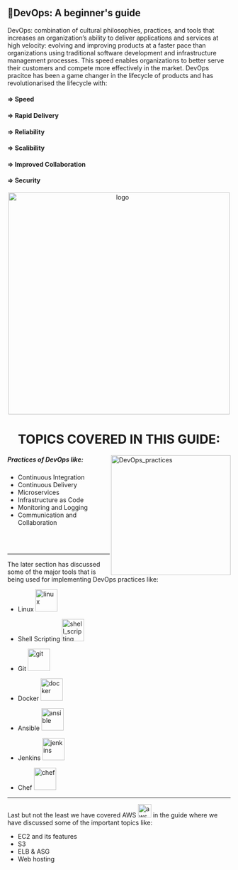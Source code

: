 ## 📑DevOps: A beginner's guide

DevOps: combination of cultural philosophies, practices, and tools that increases an organization’s ability to deliver applications and services at high velocity: evolving and improving products at a faster pace than organizations using traditional software development and infrastructure management processes. This speed enables organizations to better serve their customers and compete more effectively in the market.
DevOps pracitce has been a game changer in the lifecycle of products and has revolutionarised the lifecycle with:
#### => Speed
#### => Rapid Delivery
#### => Reliability
#### => Scalibility
#### => Improved Collaboration
#### => Security

<p align="center">
  <img width="500" alt="logo" src="https://user-images.githubusercontent.com/61084486/133906772-fbc2a683-f696-43b7-a737-d1603704f7a4.png">
</p>

<h1 align="center">TOPICS COVERED IN THIS GUIDE:</h1>
<p>
  <img align="right" width="270" alt="DevOps_practices" src="https://user-images.githubusercontent.com/61084486/133907119-736f78ec-8512-436c-b2b8-e1af8e23d29f.png">

</p>

##### Practices of DevOps like:
* Continuous Integration
* Continuous Delivery
* Microservices
* Infrastructure as Code
* Monitoring and Logging
* Communication and Collaboration

<br><br> <hr>

The later section has discussed some of the major tools that is being used for implementing DevOps practices like:
* Linux  <img width="50" alt="linux" src="https://user-images.githubusercontent.com/61084486/133907304-e1bb653c-0652-4a69-a921-8ab5a2c7a4f5.png">

* Shell Scripting  <img width="50" alt="shell_scripting" src="https://user-images.githubusercontent.com/61084486/133907351-e7bb13fe-b434-4634-91ab-70c669a31d87.png">

* Git  <img width="50" alt="git" src="https://user-images.githubusercontent.com/61084486/133907371-6df085e6-032b-4209-8030-83ef80d2f65c.png">

* Docker  <img width="50" alt="docker" src="https://user-images.githubusercontent.com/61084486/133907388-00b21119-aacb-4cdb-bc9e-a75adf0ac36a.png">

* Ansible  <img width="50" alt="ansible" src="https://user-images.githubusercontent.com/61084486/133907402-ee2f534d-a07c-436e-b5b7-61ddfe9e2b93.png">

* Jenkins <img width="50" alt="jenkins" src="https://user-images.githubusercontent.com/61084486/133937072-71012e18-9883-47f9-80ea-3bcdda43323d.png">

* Chef  <img width="50" alt="chef" src="https://user-images.githubusercontent.com/61084486/133907416-16855ced-5c08-4eb5-88c3-2b3b23aac0fc.png">


<hr>

Last but not the least we have covered AWS <img width="30" alt="aws" src="https://user-images.githubusercontent.com/61084486/133907482-588a75c6-ec72-40b9-8e8f-f3e4e5433ed6.png">
 in the guide where we have discussed some of the important topics like: 
* EC2 and its features
* S3
* ELB & ASG
* Web hosting

